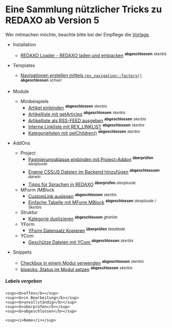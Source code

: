 # Eine Sammlung nützlicher Tricks zu REDAXO ab Version 5

Wer mitmachen möchte, beachte bitte bei der Einpflege die [Vorlage](_vorlage.md). 

- Installation
    - [REDAXO Loader - REDAXO laden und entpacken](install_redaxo_loader.md) <sup><b>abgeschlossen</b></sup> <sup><i>skerbis</i></sup>

- Templates
    - [Navigationen erstellen mittels `rex_navigation::factory()`](templates_navigation-factory.md) <sup><b>abgeschlossen</b></sup> <sup><i>schuer</i></sup>

- Module
    - Minibeispiele
        - [Artikel einbinden](modul_minibeispiel_artikel_einbinden.md) <sup><b>abgeschlossen</b></sup> <sup><i>skerbis</i></sup>
        - [Artikelliste mit getArticles](modul_minibeispiel_artikelliste_mit_getarticles.md) <sup><b>abgeschlossen</b></sup> <sup><i>skerbis</i></sup>
        - [Artikelliste als RSS-FEED ausgeben](modul_minibeispiel_rss-feed.md) <sup><b>abgeschlossen</b></sup> <sup><i>skerbis</i></sup>
        - [Interne Linkliste mit REX_LINKLIST](modul_minibeispiel_interne_linkliste.md) <sup><b>abgeschlossen</b></sup> <sup><i>skerbis</i></sup>
        - [Kategorielisten mit getChildren()](modul_minibeispiel_kategorieliste_mit_getchildren.md) <sup><b>abgeschlossen</b></sup> <sup><i>skerbis</i></sup>

- AddOns   
    - Project
        - [Paginierungsklasse einbinden mit Project-Addon](addons_project_class_pagination.md) <sup><b>überprüfen</b></sup> <sup><i>alexplusde</i></sup>
        - [Eigene CSS/JS Dateien im Backend hinzufügen](addons_project_add_own_js_css_files.md) <sup><b>abgeschlosssen</b></sup> <sup><i>darwin</i></sup>
        - [Tipps für Sprachen in REDAXO](addons_project_clang.md) <sup><b>überprüfen</b></sup> <sup><i>alexplusde</i></sup>
    - MForm /MBlock
        - [CustomLink auslesen](addons_mform_customlink.md) <sup><b>abgeschlossen</b></sup> <sup><i>skerbis</i></sup>
        - [Einfache Tabelle mit MForm MBlock](modul_minibeispiel_mblock_tabelle.md) <sup><b>abgeschlossen</b></sup> <sup><i>alexplusde / Skerbis</i></sup>
    - Struktur
        - [Kategorie duplizieren](addons_structure_duplicate_category.md) <sup><b>abgeschlossen</b></sup> <sup><i>gharlan</i></sup>
    - YForm
        - [YForm Datensatz Kopieren]( addons_yform_copy_dataset.md) <sup><b>überprüfen</b></sup> <sup><i>tbaddade</i></sup> 
    - YCom
        - [Geschütze Dateien mit YCom ](addons_ycom_protected_files.md) <sup><b>abgeschlossen</b></sup> <sup><i>skerbis</i></sup>

- Snippets
    - [Checkbox in einem Modul verwenden](snippet_checkbox_in_out.md) <sup><b>abgeschlossen</b></sup> <sup><i>skerbis</i></sup>
    - [bloecks: Status im Modul setzen](snippet_bloecks_status_im_Modul_setzen.md) <sup><b>abgeschlossen</b></sup> <sup><i>skerbis</i></sup>
    

##### Labels vergeben

```
<sup><b>offen</b></sup>
<sup><b>in Bearbeitung</b></sup>
<sup><b>unvollständig</b></sup>
<sup><b>überprüfen</b></sup>
<sup><b>abgeschlossen</b></sup>

<sup><i>Name</i></sup>
```
